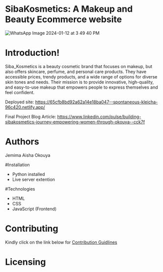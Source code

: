 # SibaKosmetics: A Makeup and Beauty Ecommerce website 
![WhatsApp Image 2024-01-12 at 3 49 40 PM](https://github.com/Ash-beca/Sibakosmetics/assets/110991711/e3927778-a5bd-47d6-b5ef-41fee369d8f6)

# Introduction!

Siba_Kosmetics is a beauty cosmetic brand that focuses on  makeup, but also offers skincare, perfume, and personal care products. They have accessible prices, trendy products, and a wide range of options for diverse skin tones and needs. Their mission is to provide innovative, high-quality, and easy-to-use makeup that empowers people to express themselves and feel confident.

Deployed site:  https://65cfb8bd92a62a14e18ba047--spontaneous-kleicha-96c420.netlify.app/

Final Project Blog Article:
https://www.linkedin.com/pulse/building-sibakosmetics-journey-empowering-women-through-okouya--cck7f

# Authors
Jemima Aisha Okouya

#Installation
* Python installed
* Live server extention

#Technologies
* HTML
* CSS
* JavaScript (Frontend)

# Contributing
Kindly click on the link below for [Contribution Guidlines](https://github.com/Ash-beca/Sibakosmetics/blob/main/CONTRIBUTING.md)

# Licensing
